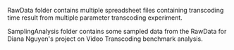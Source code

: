 RawData folder contains multiple spreadsheet files containing transcoding time result from multiple parameter transcoding experiment.


SamplingAnalysis folder contains some sampled data from the RawData for Diana Nguyen's project on Video Transcoding benchmark analysis.

